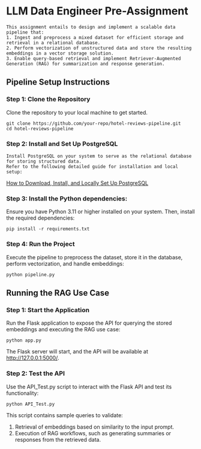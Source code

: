 # LLM Data Engineer Pre-Assignment

```
This assignment entails to design and implement a scalable data pipeline that:
1. Ingest and preprocess a mixed dataset for efficient storage and retrieval in a relational database.
2. Perform vectorization of unstructured data and store the resulting embeddings in a vector storage solution.
3. Enable query-based retrieval and implement Retriever-Augmented Generation (RAG) for summarization and response generation.
```

## Pipeline Setup Instructions
### Step 1: Clone the Repository
Clone the repository to your local machine to get started.
```
git clone https://github.com/your-repo/hotel-reviews-pipeline.git
cd hotel-reviews-pipeline
```
### Step 2: Install and Set Up PostgreSQL
```
Install PostgreSQL on your system to serve as the relational database for storing structured data.
Refer to the following detailed guide for installation and local setup:
```
[How to Download, Install, and Locally Set Up PostgreSQL](https://talesofdancingcurls.medium.com/how-to-download-install-and-locally-set-up-postgresql-63f9ff4769aa)

### Step 3: Install the Python dependencies:
Ensure you have Python 3.11 or higher installed on your system. Then, install the required dependencies:
```
pip install -r requirements.txt
```
### Step 4: Run the Project
Execute the pipeline to preprocess the dataset, store it in the database, perform vectorization, and handle embeddings:
```
python pipeline.py
```

## Running the RAG Use Case
### Step 1: Start the Application
Run the Flask application to expose the API for querying the stored embeddings and executing the RAG use case:
```
python app.py
```
The Flask server will start, and the API will be available at http://127.0.0.1:5000/.

### Step 2: Test the API
Use the API_Test.py script to interact with the Flask API and test its functionality:
```
python API_Test.py
```
This script contains sample queries to validate:
1. Retrieval of embeddings based on similarity to the input prompt.
2. Execution of RAG workflows, such as generating summaries or responses from the retrieved data.
